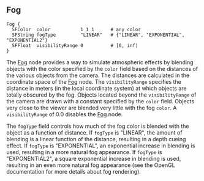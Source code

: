 ## Fog

```
Fog {
  SFColor  color           1 1 1      # any color
  SFString fogType         "LINEAR"   # {"LINEAR", "EXPONENTIAL", "EXPONENTIAL2"}
  SFFloat  visibilityRange 0          # [0, inf)
}
```

The [Fog](#fog) node provides a way to simulate atmospheric effects by blending objects with the color specified by the `color` field based on the distances of the various objects from the camera.
The distances are calculated in the coordinate space of the [Fog](#fog) node.
The `visibilityRange` specifies the distance in meters (in the local coordinate system) at which objects are totally obscured by the fog.
Objects located beyond the `visibilityRange` of the camera are drawn with a constant specified by the `color` field.
Objects very close to the viewer are blended very little with the fog `color`.
A `visibilityRange` of 0.0 disables the [Fog](#fog) node.

The `fogType` field controls how much of the fog color is blended with the object as a function of distance.
If `fogType` is "LINEAR", the amount of blending is a linear function of the distance, resulting in a depth cueing effect.
If `fogType` is "EXPONENTIAL", an exponential increase in blending is used, resulting in a more natural fog appearance.
If `fogType` is "EXPONENTIAL2", a square exponential increase in blending is used, resulting in an even more natural fog appearance (see the OpenGL documentation for more details about fog rendering).
